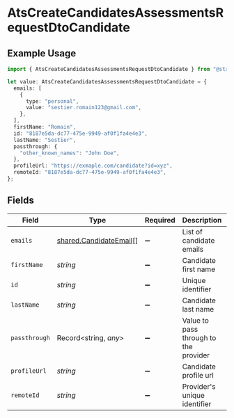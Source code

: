 # AtsCreateCandidatesAssessmentsRequestDtoCandidate

## Example Usage

```typescript
import { AtsCreateCandidatesAssessmentsRequestDtoCandidate } from "@stackone/stackone-client-ts/sdk/models/shared";

let value: AtsCreateCandidatesAssessmentsRequestDtoCandidate = {
  emails: [
    {
      type: "personal",
      value: "sestier.romain123@gmail.com",
    },
  ],
  firstName: "Romain",
  id: "8187e5da-dc77-475e-9949-af0f1fa4e4e3",
  lastName: "Sestier",
  passthrough: {
    "other_known_names": "John Doe",
  },
  profileUrl: "https://exmaple.com/candidate?id=xyz",
  remoteId: "8187e5da-dc77-475e-9949-af0f1fa4e4e3",
};
```

## Fields

| Field                                                                   | Type                                                                    | Required                                                                | Description                                                             | Example                                                                 |
| ----------------------------------------------------------------------- | ----------------------------------------------------------------------- | ----------------------------------------------------------------------- | ----------------------------------------------------------------------- | ----------------------------------------------------------------------- |
| `emails`                                                                | [shared.CandidateEmail](../../../sdk/models/shared/candidateemail.md)[] | :heavy_minus_sign:                                                      | List of candidate emails                                                |                                                                         |
| `firstName`                                                             | *string*                                                                | :heavy_minus_sign:                                                      | Candidate first name                                                    | Romain                                                                  |
| `id`                                                                    | *string*                                                                | :heavy_minus_sign:                                                      | Unique identifier                                                       | 8187e5da-dc77-475e-9949-af0f1fa4e4e3                                    |
| `lastName`                                                              | *string*                                                                | :heavy_minus_sign:                                                      | Candidate last name                                                     | Sestier                                                                 |
| `passthrough`                                                           | Record<string, *any*>                                                   | :heavy_minus_sign:                                                      | Value to pass through to the provider                                   | {<br/>"other_known_names": "John Doe"<br/>}                             |
| `profileUrl`                                                            | *string*                                                                | :heavy_minus_sign:                                                      | Candidate profile url                                                   | https://exmaple.com/candidate?id=xyz                                    |
| `remoteId`                                                              | *string*                                                                | :heavy_minus_sign:                                                      | Provider's unique identifier                                            | 8187e5da-dc77-475e-9949-af0f1fa4e4e3                                    |